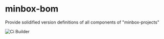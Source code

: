 # minbox-bom
Provide solidified version definitions of all components of "minbox-projects"

![Ci Builder](https://github.com/minbox-projects/minbox-bom/workflows/Ci%20Builder/badge.svg?branch=develop)

